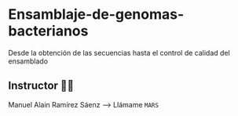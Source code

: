 # Ensamblaje-de-genomas-bacterianos
Desde la obtención de las secuencias hasta el control de calidad del ensamblado


## Instructor 👨‍🏫  
Manuel Alain Ramírez Sáenz --> Llámame `MARS`
